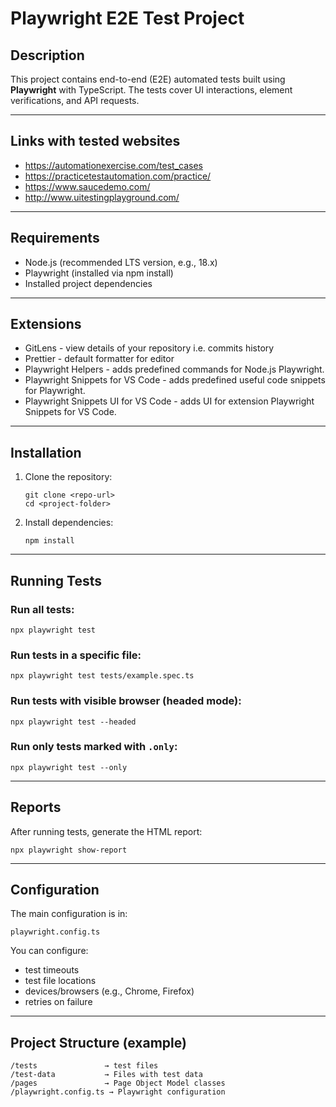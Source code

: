 # Playwright E2E Test Project

## Description

This project contains end-to-end (E2E) automated tests built using **Playwright** with TypeScript. 
The tests cover UI interactions, element verifications, and API requests.

---

## Links with tested websites
- https://automationexercise.com/test_cases
- https://practicetestautomation.com/practice/
- https://www.saucedemo.com/
- http://www.uitestingplayground.com/

---

## Requirements

* Node.js (recommended LTS version, e.g., 18.x)
* Playwright (installed via npm install)
* Installed project dependencies

---

## Extensions

- GitLens - view details of your repository i.e. commits history
- Prettier - default formatter for editor
- Playwright Helpers - adds predefined commands for Node.js Playwright.
- Playwright Snippets for VS Code - adds predefined useful code snippets for Playwright.
- Playwright Snippets UI for VS Code - adds UI for extension Playwright Snippets for VS Code.

---

## Installation

1. Clone the repository:

   ```
   git clone <repo-url>
   cd <project-folder>
   ```

2. Install dependencies:

   ```
   npm install
   ```

---

## Running Tests

### Run all tests:

```
npx playwright test
```

### Run tests in a specific file:

```
npx playwright test tests/example.spec.ts
```

### Run tests with visible browser (headed mode):

```
npx playwright test --headed
```

### Run only tests marked with `.only`:

```
npx playwright test --only
```

---

## Reports

After running tests, generate the HTML report:

```
npx playwright show-report
```

---

## Configuration

The main configuration is in:

```
playwright.config.ts
```

You can configure:

* test timeouts
* test file locations
* devices/browsers (e.g., Chrome, Firefox)
* retries on failure

---

## Project Structure (example)

```
/tests               → test files
/test-data           → Files with test data
/pages	             → Page Object Model classes
/playwright.config.ts → Playwright configuration
```